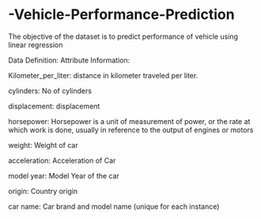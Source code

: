 # -Vehicle-Performance-Prediction
The objective of the dataset is to predict performance of vehicle using linear regression

Data Definition:
Attribute Information:

Kilometer_per_liter: distance in kilometer traveled per liter.

cylinders: No of cylinders

displacement: displacement

horsepower: Horsepower is a unit of measurement of power, or the rate at which work is done, usually in reference to the output of engines or motors

weight: Weight of car

acceleration: Acceleration of Car

model year: Model Year of the car

origin: Country origin

car name: Car brand and model name (unique for each instance)

